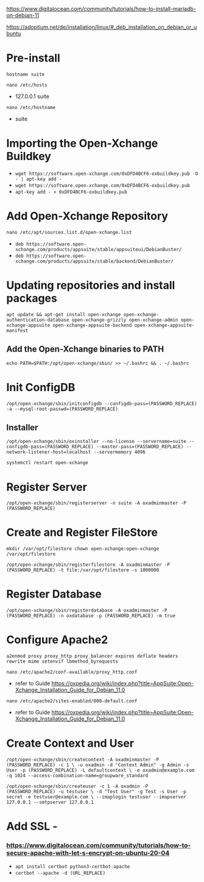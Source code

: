 https://www.digitalocean.com/community/tutorials/how-to-install-mariadb-on-debian-11

https://adoptium.net/de/installation/linux/#_deb_installation_on_debian_or_ubuntu


# Pre-install
`hostname suite`

`nano /etc/hosts`
+   127.0.0.1     suite

`nano /etc/hostname`
+   suite



# Importing the Open-Xchange Buildkey

- `wget https://software.open-xchange.com/0xDFD4BCF6-oxbuildkey.pub -O - | apt-key add -`
- `wget https://software.open-xchange.com/0xDFD4BCF6-oxbuildkey.pub`
- `apt-key add - < 0xDFD4BCF6-oxbuildkey.pub`



# Add Open-Xchange Repository

`nano /etc/apt/sources.list.d/open-xchange.list`
- `deb https://software.open-xchange.com/products/appsuite/stable/appsuiteui/DebianBuster/ `
- `deb https://software.open-xchange.com/products/appsuite/stable/backend/DebianBuster/ `




# Updating repositories and install packages

`apt update && apt-get install open-xchange open-xchange-authentication-database open-xchange-grizzly open-xchange-admin open-xchange-appsuite open-xchange-appsuite-backend open-xchange-appsuite-manifest`



## Add the Open-Xchange binaries to PATH

`echo PATH=$PATH:/opt/open-xchange/sbin/ >> ~/.bashrc && . ~/.bashrc`



# Init ConfigDB

`/opt/open-xchange/sbin/initconfigdb --configdb-pass=(PASSWORD_REPLACE) -a --mysql-root-passwd=(PASSWORD_REPLACE)`



## Installer

`/opt/open-xchange/sbin/oxinstaller --no-license --servername=suite --configdb-pass=(PASSWORD_REPLACE) --master-pass=(PASSWORD_REPLACE) --network-listener-host=localhost --servermemory 4096`

`systemctl restart open-xchange`



# Register Server

`/opt/open-xchange/sbin/registerserver -n suite -A oxadminmaster -P (PASSWORD_REPLACE)`



# Create and Register FileStore

`mkdir /var/opt/filestore
chown open-xchange:open-xchange /var/opt/filestore`

`/opt/open-xchange/sbin/registerfilestore -A oxadminmaster -P (PASSWORD_REPLACE) -t file:/var/opt/filestore -s 1000000`



# Register Database

`/opt/open-xchange/sbin/registerdatabase -A oxadminmaster -P (PASSWORD_REPLACE) -n oxdatabase -p (PASSWORD_REPLACE) -m true`



# Configure Apache2 

`a2enmod proxy proxy_http proxy_balancer expires deflate headers rewrite mime setenvif lbmethod_byrequests`

`nano /etc/apache2/conf-available/proxy_http.conf`
- refer to Guide
 https://oxpedia.org/wiki/index.php?title=AppSuite:Open-Xchange_Installation_Guide_for_Debian_11.0

`nano /etc/apache2/sites-enabled/000-default.conf`
- refer to Guide
https://oxpedia.org/wiki/index.php?title=AppSuite:Open-Xchange_Installation_Guide_for_Debian_11.0



# Create Context and User

`/opt/open-xchange/sbin/createcontext -A oxadminmaster -P (PASSWORD_REPLACE) -c 1 \
-u oxadmin -d "Context Admin" -g Admin -s User -p (PASSWORD_REPLACE) -L defaultcontext \
-e oxadmin@example.com -q 1024 --access-combination-name=groupware_standard`


`/opt/open-xchange/sbin/createuser -c 1 -A oxadmin -P (PASSWORD_REPLACE) -u testuser \
-d "Test User" -g Test -s User -p secret -e testuser@example.com \
--imaplogin testuser --imapserver 127.0.0.1 --smtpserver 127.0.0.1`



# Add SSL - 
### https://www.digitalocean.com/community/tutorials/how-to-secure-apache-with-let-s-encrypt-on-ubuntu-20-04

- `apt install certbot python3-certbot-apache`
- `certbot --apache -d (URL_REPLACE)`


